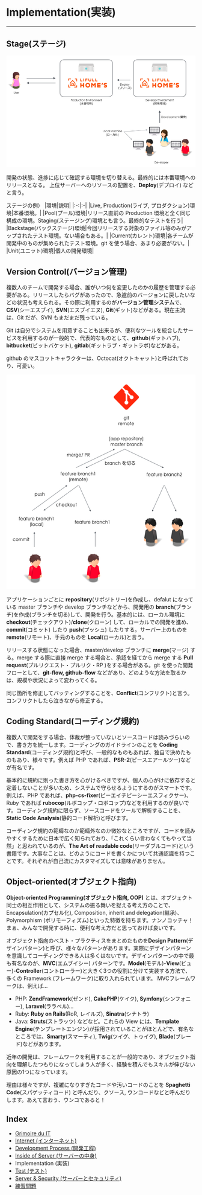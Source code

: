 # Implementation(実装)
---
## Stage(ステージ)
<div align="center"><img src="https://raw.githubusercontent.com/kurab/grimoireduit/images/06.png"></div>

開発の状態、進捗に応じて確認する環境を切り替える。最終的には本番環境へのリリースとなる。
上位サーバーへのリソースの配置を、**Deploy**(デプロイ) などと言う。

ステージの例）
|環境|説明|
|:-:|:-|
|Live, Production(ライブ, プロダクション)環境|本番環境。|
|Pool(プール)環境|リリース直前の Production 環境と全く同じ構成の環境。Staging(ステージング)環境とも言う。最終的なテストを行う|
|Backstage(バックステージ)環境|今回リリースする対象のファイル等のみがアップされたテスト環境。ない場合もある。|
|Current(カレント)環境|各チームが開発中のものが集められたテスト環境。git を使う場合、あまり必要がない。|
|Unit(ユニット)環境|個人の開発環境|

## Version Control(バージョン管理)
複数人のチームで開発する場合、誰がいつ何を変更したのかの履歴を管理する必要がある。リリースしたらバグがあったので、急遽前のバージョンに戻したいなどの状況も考えられる。その際に利用するのが**バージョン管理システム**で、**CSV**(シーエスブイ), **SVN**(エスブイエヌ), **Git**(ギット)などがある。現在主流は、Git だが、SVN もまだまだ残っている。

Git は自分でシステムを用意することも出来るが、便利なツールを統合したサービスを利用するのが一般的で、代表的なものとして、**github**(ギットハブ), **bitbucket**(ビットバケット), **gitlab**(ギットラブ・ギットラボ)などがある。

github のマスコットキャラクターは、Octocat(オクトキャット)と呼ばれており、可愛い。

<div align="center"><img src="https://raw.githubusercontent.com/kurab/grimoireduit/images/07.png"></div>

アプリケーションごとに **repository**(リポジトリー)を作成し、defalut になっている master ブランチや develop ブランチなどから、開発用の **branch**(ブランチ)を作成(ブランチを切る)して、開発を行う。基本的には、ローカル環境に**checkout**(チェックアウト)/**clone**(クローン) して、ローカルでの開発を進め、**commit**(コミット) したり **push**(プッシュ) したりする。サーバー上のものを **remote**(リモート)、手元のものを **Local**(ローカル)と言う。

リリースする状態になった場合、master/develop ブランチに **merge**(マージ) する。merge する際に直接 merge する場合と、承認を経てから merge する **Pull request**(プルリクエスト・プルリク・RP )をする場合がある。git を使った開発フローとして、**git-flow, github-flow** などがあり、どのような方法を取るかは、規模や状況によって変わってくる。

同じ箇所を修正してバッティングすることを、**Conflict**(コンフリクト)と言う。コンフリクトしたら泣きながら修正する。

## Coding Standard(コーディング規約)
複数人で開発をする場合、体裁が整っていないとソースコードは読みづらいので、書き方を統一します。コーディングのガイドラインのことを **Coding Standard**(コーディング規約)と呼び、一般的なものもあれば、独自で決めたものもあり、様々です。例えば PHP であれば、**PSR-2**(ピースエアールツー)などが有名です。

基本的に規約に則った書き方を心がけるべきですが、個人の心がけに依存すると定着しないことが多いため、システムで守らせるようにするのがスマートです。例えば、PHP であれば、**php-cs-fixer**(ピーエイチピーシーエスフィクサー)、Ruby であれば **rubocop**(ルボコップ・ロボコップ)などを利用するのが良いです。コーディング規約に限らず、ソースコードをツールで解析することを、**Static Code Analysis**(静的コード解析)と呼びます。

コーディング規約の範疇なのか範疇外なのか微妙なところですが、コードを読みやすくするために日本で広く知られており、「これくらい言わなくてもやって当然」と思われているのが、**The Art of readable code**(リーダブルコード)という書籍です。大事なことは、どのようにコードを書くかについて共通認識を持つことです。それぞれが自己流にカスタマイズしては意味がありません。

## Object-oriented(オブジェクト指向)
**Object-oriented Programming(オブジェクト指向, OOP)** とは、オブジェクト同士の相互作用として、システムの振る舞いを捉える考え方のことで、Encapsulation(カプセル化), Composition, inherit and delegation(継承)、Polymorphism (ポリモーフィズム)といった特徴を持ちます。ナンノコッチャ！まぁ、みんなで開発する時に、便利な考え方だと思っておけば良いです。

オブジェクト指向のベスト・プラクティスをまとめたものを**Design Pattern**(デザインパターン)と呼び、様々なパターンがあります。実際にデザインパターンを意識してコーディングできる人は多くはないです。デザインパターンの中で最も有名なのが、**MVC**(エムブイシー) パターンです。**Model**(モデル)-**View**(ビュー)-**Controller**(コントローラー)と大きく3つの役割に分けて実装する方法で、多くの Framework (フレームワーク)に取り入れられています。
MVCフレームワークは、例えば…
- PHP: **ZendFramework**(ゼンド), **CakePHP**(ケイク), **Symfony**(シンフォニー), **Laravel**(ララベル)…
- Ruby: **Ruby on Rails**(RoR, レイルズ), **Sinatra**(シナトラ)
- Java: **Struts**(ストラッツ)
などなど。これらの View には、**Template Engine**(テンプレートエンジン)が採用されていることがほとんどで、有名なところでは、**Smarty**(スマーティ), **Twig**(ツイグ、トゥイグ), **Blade**(ブレード)などがあります。

近年の開発は、フレームワークを利用することが一般的であり、オブジェクト指向を理解したつもりになってしまう人が多く、経験を積んでもスキルが伸びない原因の1つになっています。

理由は様々ですが、複雑になりすぎたコードや汚いコードのことを **Spaghetti Code**(スパゲッティコード) と呼んだり、クソース, ウンコードなどと呼んだりします。あえて言おう、ウンコであると！


## Index
- [Grimoire du IT](../../README.md)
- [Internet (インターネット)](../internet/README.md)
- [Development Process (開発工程)](../process/README.md)
- [Inside of Server (サーバーの中身)](../server/README.md)
- Implementation (実装)
- [Test (テスト)](../test/README.md)
- [Server & Security (サーバーとセキュリティ)](../security/README.md)
- [練習問題](../practice/README.md)
